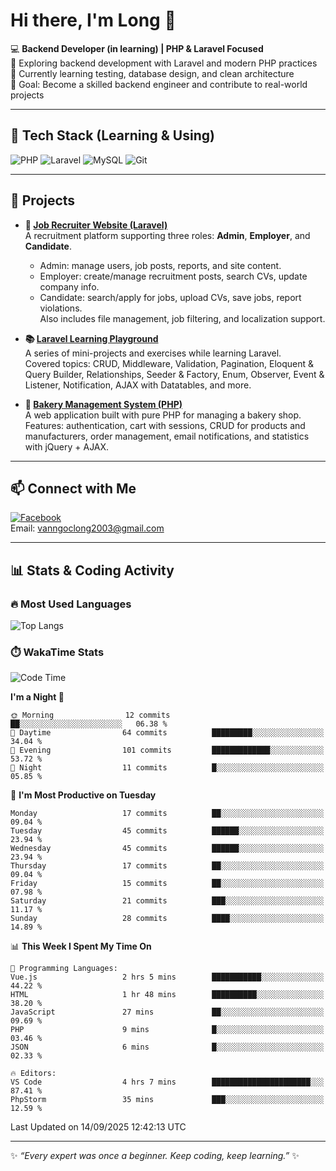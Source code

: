 # Hi there, I'm Long 👋

💻 **Backend Developer (in learning) | PHP & Laravel Focused**  
🚀 Exploring backend development with Laravel and modern PHP practices  
🌱 Currently learning testing, database design, and clean architecture  
🎯 Goal: Become a skilled backend engineer and contribute to real-world projects  

---

## 🔧 Tech Stack (Learning & Using)
![PHP](https://img.shields.io/badge/PHP-777BB4?style=for-the-badge&logo=php&logoColor=white)
![Laravel](https://img.shields.io/badge/Laravel-FF2D20?style=for-the-badge&logo=laravel&logoColor=white)
![MySQL](https://img.shields.io/badge/MySQL-005C84?style=for-the-badge&logo=mysql&logoColor=white)
![Git](https://img.shields.io/badge/Git-F05032?style=for-the-badge&logo=git&logoColor=white)

---

## 🚀 Projects

- **💼 [Job Recruiter Website (Laravel)](https://github.com/ngoclong712/web_moi_gioi_viec_lam)**  
  A recruitment platform supporting three roles: **Admin**, **Employer**, and **Candidate**.  
  - Admin: manage users, job posts, reports, and site content.  
  - Employer: create/manage recruitment posts, search CVs, update company info.  
  - Candidate: search/apply for jobs, upload CVs, save jobs, report violations.  
  Also includes file management, job filtering, and localization support.

- **📚 [Laravel Learning Playground](https://github.com/ngoclong712/web_laravel)**  
  A series of mini-projects and exercises while learning Laravel.  
  Covered topics: CRUD, Middleware, Validation, Pagination, Eloquent & Query Builder, Relationships, Seeder & Factory, Enum, Observer, Event & Listener, Notification, AJAX with Datatables, and more.  

- **🍞 [Bakery Management System (PHP)](https://github.com/ngoclong712/Bakery_Management_System)**  
  A web application built with pure PHP for managing a bakery shop.  
  Features: authentication, cart with sessions, CRUD for products and manufacturers, order management, email notifications, and statistics with jQuery + AJAX.    

---

## 📫 Connect with Me
[![Facebook](https://img.shields.io/badge/Facebook-1877F2?style=for-the-badge&logo=facebook&logoColor=white)](https://facebook.com/vanngoclong712)    
Email: vanngoclong2003@gmail.com

---

## 📊 Stats & Coding Activity

### 🔥 Most Used Languages
![Top Langs](https://github-readme-stats.vercel.app/api/top-langs/?username=ngoclong712&layout=compact&theme=radical)

### ⏱️ WakaTime Stats
<!--START_SECTION:waka-->
![Code Time](http://img.shields.io/badge/Code%20Time-24%20hrs%2018%20mins-blue)

**I'm a Night 🦉** 

```text
🌞 Morning                12 commits          ██░░░░░░░░░░░░░░░░░░░░░░░   06.38 % 
🌆 Daytime                64 commits          █████████░░░░░░░░░░░░░░░░   34.04 % 
🌃 Evening                101 commits         █████████████░░░░░░░░░░░░   53.72 % 
🌙 Night                  11 commits          █░░░░░░░░░░░░░░░░░░░░░░░░   05.85 % 
```
📅 **I'm Most Productive on Tuesday** 

```text
Monday                   17 commits          ██░░░░░░░░░░░░░░░░░░░░░░░   09.04 % 
Tuesday                  45 commits          ██████░░░░░░░░░░░░░░░░░░░   23.94 % 
Wednesday                45 commits          ██████░░░░░░░░░░░░░░░░░░░   23.94 % 
Thursday                 17 commits          ██░░░░░░░░░░░░░░░░░░░░░░░   09.04 % 
Friday                   15 commits          ██░░░░░░░░░░░░░░░░░░░░░░░   07.98 % 
Saturday                 21 commits          ███░░░░░░░░░░░░░░░░░░░░░░   11.17 % 
Sunday                   28 commits          ████░░░░░░░░░░░░░░░░░░░░░   14.89 % 
```


📊 **This Week I Spent My Time On** 

```text
💬 Programming Languages: 
Vue.js                   2 hrs 5 mins        ███████████░░░░░░░░░░░░░░   44.22 % 
HTML                     1 hr 48 mins        ██████████░░░░░░░░░░░░░░░   38.20 % 
JavaScript               27 mins             ██░░░░░░░░░░░░░░░░░░░░░░░   09.69 % 
PHP                      9 mins              █░░░░░░░░░░░░░░░░░░░░░░░░   03.46 % 
JSON                     6 mins              █░░░░░░░░░░░░░░░░░░░░░░░░   02.33 % 

🔥 Editors: 
VS Code                  4 hrs 7 mins        ██████████████████████░░░   87.41 % 
PhpStorm                 35 mins             ███░░░░░░░░░░░░░░░░░░░░░░   12.59 % 
```


 Last Updated on 14/09/2025 12:42:13 UTC
<!--END_SECTION:waka-->


---

✨ *“Every expert was once a beginner. Keep coding, keep learning.”* ✨
<!--
**ngoclong712/ngoclong712** is a ✨ _special_ ✨ repository because its `README.md` (this file) appears on your GitHub profile.

Here are some ideas to get you started:

![Long's GitHub stats](https://github-readme-stats.vercel.app/api?username=ngoclong712&show_icons=true&theme=radical)  
- 🔭 I’m currently working on ...
- 🌱 I’m currently learning ...
- 👯 I’m looking to collaborate on ...
- 🤔 I’m looking for help with ...
- 💬 Ask me about ...
- 📫 How to reach me: ...
- 😄 Pronouns: ...
- ⚡ Fun fact: ...
-->
